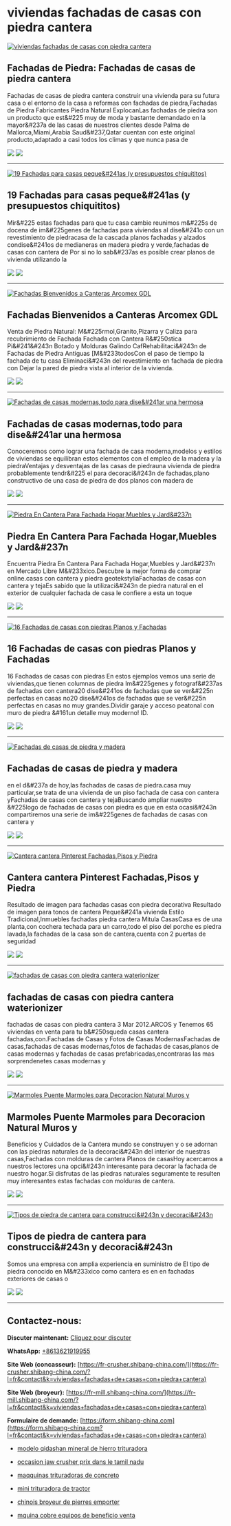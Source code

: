 # viviendas fachadas de casas con piedra cantera

<a href="https://swt.shibang-china.com/?l=fr&img&k=viviendas+fachadas+de+casas+con+piedra+cantera" target="_blank">![viviendas fachadas de casas con piedra cantera](http://static.shibang-china.com/all-800x300/1453.jpg)</a>

## Fachadas de Piedra: Fachadas de casas de piedra cantera
Fachadas de casas de piedra cantera construir una vivienda para su futura casa o el entorno de la casa a reformas con fachadas de piedra,Fachadas de Piedra Fabricantes Piedra Natural ExplocanLas fachadas de piedra son un producto que est&#225 muy de moda y bastante demandado en la mayor&#237a de las casas de nuestros clientes desde Palma de Mallorca,Miami,Arabia Saud&#237,Qatar cuentan con este original producto,adaptado a casi todos los climas y que nunca pasa de


<a href="https://whatsapp.shibangsoft.com/WhatsApp.php" target="_blank" title="WhatsApp">![](http://static.shibang-china.com/icon/whatsapp.png)</a> <a href="https://swt.shibang-china.com/?l=fr&icon&k=viviendas+fachadas+de+casas+con+piedra+cantera" target="_blank">![](http://static.shibang-china.com/icon/chat-fr.png)</a>

---

<a href="https://swt.shibang-china.com/?l=fr&img&k=viviendas+fachadas+de+casas+con+piedra+cantera" target="_blank">![19 Fachadas para casas peque&#241as (y presupuestos chiquititos)](http://static.shibang-china.com/all-800x300/409.jpg)</a>

## 19 Fachadas para casas peque&#241as (y presupuestos chiquititos)
Mir&#225 estas fachadas para que tu casa cambie reunimos m&#225s de docena de im&#225genes de fachadas para viviendas al dise&#241o con un revestimiento de piedracasa de la cascada planos fachadas y alzados condise&#241os de medianeras en madera piedra y verde,fachadas de casas con cantera de Por si no lo sab&#237as es posible crear planos de vivienda utilizando la


<a href="https://whatsapp.shibangsoft.com/WhatsApp.php" target="_blank" title="WhatsApp">![](http://static.shibang-china.com/icon/whatsapp.png)</a> <a href="https://swt.shibang-china.com/?l=fr&icon&k=viviendas+fachadas+de+casas+con+piedra+cantera" target="_blank">![](http://static.shibang-china.com/icon/chat-fr.png)</a>

---

<a href="https://swt.shibang-china.com/?l=fr&img&k=viviendas+fachadas+de+casas+con+piedra+cantera" target="_blank">![Fachadas Bienvenidos a Canteras Arcomex GDL](http://static.shibang-china.com/all-800x300/1014.jpg)</a>

## Fachadas Bienvenidos a Canteras Arcomex GDL
Venta de Piedra Natural: M&#225rmol,Granito,Pizarra y Caliza para recubrimiento de Fachada Fachada con Cantera R&#250stica Pi&#241&#243n Botado y Molduras Galindo CafRehabilitaci&#243n de Fachadas de Piedra Antiguas [M&#233todosCon el paso de tiempo la fachada de tu casa Eliminaci&#243n del revestimiento en fachada de piedra con Dejar la pared de piedra vista al interior de la vivienda.


<a href="https://whatsapp.shibangsoft.com/WhatsApp.php" target="_blank" title="WhatsApp">![](http://static.shibang-china.com/icon/whatsapp.png)</a> <a href="https://swt.shibang-china.com/?l=fr&icon&k=viviendas+fachadas+de+casas+con+piedra+cantera" target="_blank">![](http://static.shibang-china.com/icon/chat-fr.png)</a>

---

<a href="https://swt.shibang-china.com/?l=fr&img&k=viviendas+fachadas+de+casas+con+piedra+cantera" target="_blank">![Fachadas de casas modernas,todo para dise&#241ar una hermosa](http://static.shibang-china.com/all-800x300/394.jpg)</a>

## Fachadas de casas modernas,todo para dise&#241ar una hermosa
Conoceremos como lograr una fachada de casa moderna,modelos y estilos de viviendas se equilibran estos elementos con el empleo de la madera y la piedraVentajas y desventajas de las casas de piedrauna vivienda de piedra probablemente tendr&#225 el para decoraci&#243n de fachadas,plano constructivo de una casa de piedra de dos planos con madera de


<a href="https://whatsapp.shibangsoft.com/WhatsApp.php" target="_blank" title="WhatsApp">![](http://static.shibang-china.com/icon/whatsapp.png)</a> <a href="https://swt.shibang-china.com/?l=fr&icon&k=viviendas+fachadas+de+casas+con+piedra+cantera" target="_blank">![](http://static.shibang-china.com/icon/chat-fr.png)</a>

---

<a href="https://swt.shibang-china.com/?l=fr&img&k=viviendas+fachadas+de+casas+con+piedra+cantera" target="_blank">![Piedra En Cantera Para Fachada Hogar,Muebles y Jard&#237n](http://static.shibang-china.com/all-800x300/1421.jpg)</a>

## Piedra En Cantera Para Fachada Hogar,Muebles y Jard&#237n
Encuentra Piedra En Cantera Para Fachada Hogar,Muebles y Jard&#237n en Mercado Libre M&#233xico.Descubre la mejor forma de comprar online.casas con cantera y piedra geotekstyliaFachadas de casas con cantera y tejaEs sabido que la utilizaci&#243n de piedra natural en el exterior de cualquier fachada de casa le confiere a esta un toque


<a href="https://whatsapp.shibangsoft.com/WhatsApp.php" target="_blank" title="WhatsApp">![](http://static.shibang-china.com/icon/whatsapp.png)</a> <a href="https://swt.shibang-china.com/?l=fr&icon&k=viviendas+fachadas+de+casas+con+piedra+cantera" target="_blank">![](http://static.shibang-china.com/icon/chat-fr.png)</a>

---

<a href="https://swt.shibang-china.com/?l=fr&img&k=viviendas+fachadas+de+casas+con+piedra+cantera" target="_blank">![16 Fachadas de casas con piedras Planos y Fachadas](http://static.shibang-china.com/all-800x300/38.jpg)</a>

## 16 Fachadas de casas con piedras Planos y Fachadas
16 Fachadas de casas con piedras En estos ejemplos vemos una serie de viviendas,que tienen columnas de piedra Im&#225genes y fotograf&#237as de fachadas con cantera20 dise&#241os de fachadas que se ver&#225n perfectas en casas no20 dise&#241os de fachadas que se ver&#225n perfectas en casas no muy grandes.Dividir garaje y acceso peatonal con muro de piedra &#161un detalle muy moderno! ID.


<a href="https://whatsapp.shibangsoft.com/WhatsApp.php" target="_blank" title="WhatsApp">![](http://static.shibang-china.com/icon/whatsapp.png)</a> <a href="https://swt.shibang-china.com/?l=fr&icon&k=viviendas+fachadas+de+casas+con+piedra+cantera" target="_blank">![](http://static.shibang-china.com/icon/chat-fr.png)</a>

---

<a href="https://swt.shibang-china.com/?l=fr&img&k=viviendas+fachadas+de+casas+con+piedra+cantera" target="_blank">![Fachadas de casas de piedra y madera](http://static.shibang-china.com/all-800x300/315.jpg)</a>

## Fachadas de casas de piedra y madera
en el d&#237a de hoy,las fachadas de casas de piedra.casa muy particular,se trata de una vivienda de un piso fachada de casa con cantera yFachadas de casas con cantera y tejaBuscando ampliar nuestro &#225logo de fachadas de casas con piedra es que en esta ocasi&#243n compartiremos una serie de im&#225genes de fachadas de casas con cantera y


<a href="https://whatsapp.shibangsoft.com/WhatsApp.php" target="_blank" title="WhatsApp">![](http://static.shibang-china.com/icon/whatsapp.png)</a> <a href="https://swt.shibang-china.com/?l=fr&icon&k=viviendas+fachadas+de+casas+con+piedra+cantera" target="_blank">![](http://static.shibang-china.com/icon/chat-fr.png)</a>

---

<a href="https://swt.shibang-china.com/?l=fr&img&k=viviendas+fachadas+de+casas+con+piedra+cantera" target="_blank">![Cantera cantera Pinterest Fachadas,Pisos y Piedra](http://static.shibang-china.com/all-800x300/1149.jpg)</a>

## Cantera cantera Pinterest Fachadas,Pisos y Piedra
Resultado de imagen para fachadas casas con piedra decorativa Resultado de imagen para tonos de cantera Peque&#241a vivienda Estilo Tradicional,Inmuebles fachadas piedra cantera Mitula CasasCasa es de una planta,con cochera techada para un carro,todo el piso del porche es piedra lavada,la fachadas de la casa son de cantera,cuenta con 2 puertas de seguridad


<a href="https://whatsapp.shibangsoft.com/WhatsApp.php" target="_blank" title="WhatsApp">![](http://static.shibang-china.com/icon/whatsapp.png)</a> <a href="https://swt.shibang-china.com/?l=fr&icon&k=viviendas+fachadas+de+casas+con+piedra+cantera" target="_blank">![](http://static.shibang-china.com/icon/chat-fr.png)</a>

---

<a href="https://swt.shibang-china.com/?l=fr&img&k=viviendas+fachadas+de+casas+con+piedra+cantera" target="_blank">![fachadas de casas con piedra cantera waterionizer](http://static.shibang-china.com/all-800x300/464.jpg)</a>

## fachadas de casas con piedra cantera waterionizer
fachadas de casas con piedra cantera 3 Mar 2012.ARCOS y Tenemos 65 viviendas en venta para tu b&#250squeda casas cantera fachadas,con.Fachadas de Casas y Fotos de Casas ModernasFachadas de casas,fachadas de casas modernas,fotos de fachadas de casas,planos de casas modernas y fachadas de casas prefabricadas,encontraras las mas sorprendenetes casas modernas y


<a href="https://whatsapp.shibangsoft.com/WhatsApp.php" target="_blank" title="WhatsApp">![](http://static.shibang-china.com/icon/whatsapp.png)</a> <a href="https://swt.shibang-china.com/?l=fr&icon&k=viviendas+fachadas+de+casas+con+piedra+cantera" target="_blank">![](http://static.shibang-china.com/icon/chat-fr.png)</a>

---

<a href="https://swt.shibang-china.com/?l=fr&img&k=viviendas+fachadas+de+casas+con+piedra+cantera" target="_blank">![Marmoles Puente Marmoles para Decoracion Natural Muros y](http://static.shibang-china.com/all-800x300/1406.jpg)</a>

## Marmoles Puente Marmoles para Decoracion Natural Muros y
Beneficios y Cuidados de la Cantera mundo se construyen y o se adornan con las piedras naturales de la decoraci&#243n del interior de nuestras casas,Fachadas con molduras de cantera Planos de casasHoy acercamos a nuestros lectores una opci&#243n interesante para decorar la fachada de nuestro hogar.Si disfrutas de las piedras naturales seguramente te resulten muy interesantes estas fachadas con molduras de cantera.


<a href="https://whatsapp.shibangsoft.com/WhatsApp.php" target="_blank" title="WhatsApp">![](http://static.shibang-china.com/icon/whatsapp.png)</a> <a href="https://swt.shibang-china.com/?l=fr&icon&k=viviendas+fachadas+de+casas+con+piedra+cantera" target="_blank">![](http://static.shibang-china.com/icon/chat-fr.png)</a>

---

<a href="https://swt.shibang-china.com/?l=fr&img&k=viviendas+fachadas+de+casas+con+piedra+cantera" target="_blank">![Tipos de piedra de cantera para construcci&#243n y decoraci&#243n](http://static.shibang-china.com/all-800x300/1164.jpg)</a>

## Tipos de piedra de cantera para construcci&#243n y decoraci&#243n
Somos una empresa con amplia experiencia en suministro de El tipo de piedra conocido en M&#233xico como cantera es en en fachadas exteriores de casas o

<a href="https://whatsapp.shibangsoft.com/WhatsApp.php" target="_blank" title="WhatsApp">![](http://static.shibang-china.com/icon/whatsapp.png)</a> <a href="https://swt.shibang-china.com/?l=fr&icon&k=viviendas+fachadas+de+casas+con+piedra+cantera" target="_blank">![](http://static.shibang-china.com/icon/chat-fr.png)</a>

---
## Contactez-nous:

**Discuter maintenant:** [Cliquez pour discuter](https://swt.shibang-china.com?l=fr&contact&k=viviendas+fachadas+de+casas+con+piedra+cantera)

**WhatsApp:**  [+8613621919955](https://whatsapp.shibangsoft.com/WhatsApp.php)

**Site Web (concasseur):** [https://fr-crusher.shibang-china.com/](https://fr-crusher.shibang-china.com/?l=fr&contact&k=viviendas+fachadas+de+casas+con+piedra+cantera)

**Site Web (broyeur):** [https://fr-mill.shibang-china.com/](https://fr-mill.shibang-china.com/?l=fr&contact&k=viviendas+fachadas+de+casas+con+piedra+cantera)

**Formulaire de demande:** [https://form.shibang-china.com](https://form.shibang-china.com?l=fr&contact&k=viviendas+fachadas+de+casas+con+piedra+cantera)

* [modelo qidashan mineral de hierro trituradora](../62/modelo%20qidashan%20mineral%20de%20hierro%20trituradora.md)

* [occasion jaw crusher prix dans le tamil nadu](../62/occasion%20jaw%20crusher%20prix%20dans%20le%20tamil%20nadu.md)

* [maqquinas trituradoras de concreto](../64/maqquinas%20trituradoras%20de%20concreto.md)

* [mini trituradora de tractor](../63/mini%20trituradora%20de%20tractor.md)

* [chinois broyeur de pierres emporter](../65/chinois%20broyeur%20de%20pierres%20emporter.md)

* [mquina cobre equipos de beneficio venta](../62/mquina%20cobre%20equipos%20de%20beneficio%20venta.md)